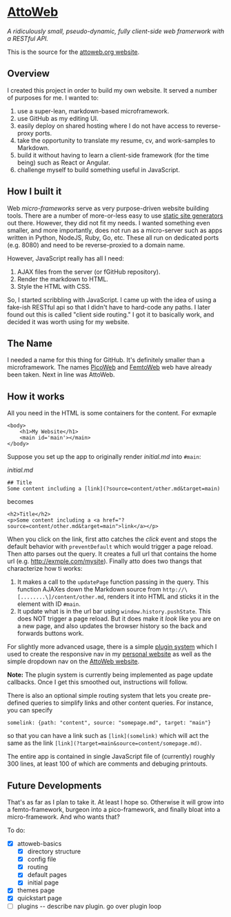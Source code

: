 # [AttoWeb](http://attoweb.org)
_A ridiculously small, pseudo-dynamic, fully client-side web framerwork with a RESTful API._

This is the source for the [attoweb.org website](http://attoweb.org).

## Overview
I created this project in order to build my own website. It served a number of purposes for me. I wanted to:

1. use a super-lean, markdown-based microframework.
1. use GitHub as my editing UI.
1. easily deploy on shared hosting where I do not have access to reverse-proxy ports.
1. take the opportunity to translate my resume, cv, and work-samples to Markdown.
1. build it without having to learn a client-side framework (for the time being) such as React or Angular.
1. challenge myself to build something useful in JavaScript.

## How I built it
Web _micro-frameworks_ serve as very purpose-driven website building tools. There are a number of more-or-less easy
to use [static site generators](https://github.com/myles/awesome-static-generators) out there. However, they did not
fit my needs. I wanted something even smaller, and more importantly, does not run as a micro-server such as apps
written in Python, NodeJS, Ruby, Go, etc. These all run on dedicated ports (e.g. 8080) and need to be reverse-proxied
to a domain name.

However, JavaScript really has all I need:
1. AJAX files from the server (or fGitHub repository).
1. Render the markdown to HTML.
1. Style the HTML with CSS.

So, I started scribbling with JavaScript. I came up with the idea of using a fake-ish RESTful api so that I didn't have
to hard-code any paths. I later found out this is called "client side routing." I got it to basically work, and decided
it was worth using for my website.

## The Name
I needed a name for this thing for GitHub. It's definitely smaller than a microframework. The names [PicoWeb](https://github.com/pfalcon/picoweb)
and [FemtoWeb](https://github.com/QuarterCode/FemtoWeb) web have already been taken. Next in line was AttoWeb.

## How it works
All you need in the HTML is some containers for the content. For exmaple

```
<body>
    <h1>My Website</h1>
    <main id='main'></main>
</body>
```

Suppose you set up the app to originally render _initial.md_ into `#main`:

_initial.md_
```
## Title
Some content including a [link](?source=content/other.md&target=main)
```

becomes

```
<h2>Title</h2>
<p>Some content including a <a href="?source=content/other.md&target=main">link</a></p>
```

When you click on the link, first atto catches the _click_ event and stops the default behavior with `preventDefault` which would trigger a page reload. Then atto parses out the query. It creates a full url that contains the home url (e.g. http://exmple.com/mysite). Finally atto does two thangs that characterize how ti works: 

1. It makes a call to the `updatePage` function passing in the query. This function AJAXes down the Markdown source from `http://\[........\]/content/other.md`, renders it into HTML and sticks it in the element with ID `#main`.
2. It update what is in the url bar using `window.history.pushState`. This does NOT trigger a page reload. But it does make it _look_ like you are on a new page, and also updates the browser history so the back and forwards buttons work.

For slightly more advanced usage, there is a simple [plugin system](?target=main&source=content/plugins.md) which I used to create the responsive nav in my [personal website](http://arielbalter.com) as well as the simple dropdown nav on the [AttoWeb website](http://attoweb.org).

**Note:** The plugin system is currently being implemented as page update callbacks. Once I get this smoothed out, instructions will follow. 

There is also an optional simple routing system that lets you create pre-defined queries to simplify links and other content queries. For instance, you can specify

```
somelink: {path: "content", source: "somepage.md", target: "main"}
```

so that you can have a link such as `[link](somelink)` which will act the same as the link `[link](?target=main&source=content/somepage.md)`.

The entire app is contained in single JavaScript file of (currently) roughly 300 lines, at least 100 of which are comments and debuging printouts.

## Future Developments
That's as far as I plan to take it. At least I hope so. Otherwise it will grow into a femto-framework, burgeon into a pico-framework, and finally bloat into
a micro-framework. And who wants that?

To do:
- [X] attoweb-basics
  - [X] directory structure
  - [X] config file
  - [X] routing
  - [X] default pages
  - [X] initial page
- [X] themes page
- [X] quickstart page
- [ ] plugins -- describe nav plugin. go over plugin loop

